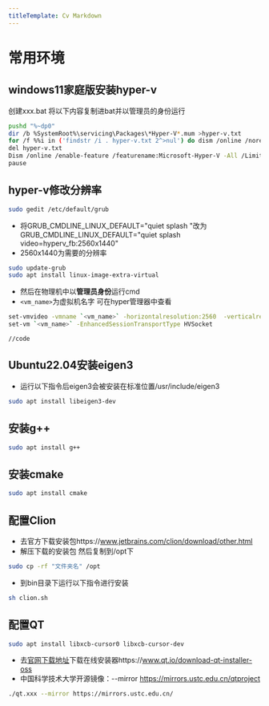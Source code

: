 ```yaml
---
titleTemplate: Cv Markdown
---
```

# 常用环境
## windows11家庭版安装hyper-v
创建xxx.bat 将以下内容复制进bat并以管理员的身份运行
```bash
pushd "%~dp0"
dir /b %SystemRoot%\servicing\Packages\*Hyper-V*.mum >hyper-v.txt
for /f %%i in ('findstr /i . hyper-v.txt 2^>nul') do dism /online /norestart /add-package:"%SystemRoot%\servicing\Packages\%%i"
del hyper-v.txt
Dism /online /enable-feature /featurename:Microsoft-Hyper-V -All /LimitAccess /ALL
pause
```


## hyper-v修改分辨率
```bash
sudo gedit /etc/default/grub
```
- 将GRUB_CMDLINE_LINUX_DEFAULT="quiet splash "改为GRUB_CMDLINE_LINUX_DEFAULT="quiet splash video=hyperv_fb:2560x1440"
- 2560x1440为需要的分辨率
```bash
sudo update-grub
sudo apt install linux-image-extra-virtual
```
- 然后在物理机中以**管理员身份**运行cmd
- `<vm_name>`为虚拟机名字 可在hyper管理器中查看
```bash
set-vmvideo -vmname `<vm_name>` -horizontalresolution:2560  -verticalresolution:1440 -resolutiontype single
set-vm `<vm_name>` -EnhancedSessionTransportType HVSocket
```
```
//code
```
## Ubuntu22.04安装eigen3
- 运行以下指令后eigen3会被安装在标准位置/usr/include/eigen3
```bash
sudo apt install libeigen3-dev
```
## 安装g++
```bash
sudo apt install g++
```
## 安装cmake
```bash
sudo apt install cmake
```

## 配置Clion
- 去官方下载安装包https://www.jetbrains.com/clion/download/other.html
- 解压下载的安装包 然后复制到/opt下
```bash
sudo cp -rf "文件夹名" /opt
```
- 到bin目录下运行以下指令进行安装
```bash
sh clion.sh
```
## 配置QT
```bash
sudo apt install libxcb-cursor0 libxcb-cursor-dev
```
- 去[官网下载地址](https://www.qt.io/download-qt-installer-oss)下载在线安装器https://www.qt.io/download-qt-installer-oss
- 中国科学技术大学开源镜像：--mirror https://mirrors.ustc.edu.cn/qtproject
```bash
./qt.xxx --mirror https://mirrors.ustc.edu.cn/
```
